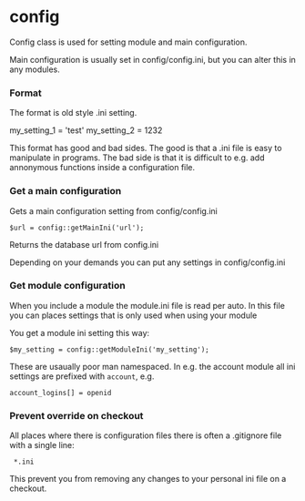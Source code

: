 config
======

Config class is used for setting module and main configuration. 

Main configuration is usually set in config/config.ini, but you can alter this 
in any modules.

### Format

The format is old style .ini setting. 

my_setting_1 = 'test'
my_setting_2 = 1232

This format has good and bad sides. The good is that a .ini file is easy 
to manipulate in programs. The bad side is that it is difficult to e.g. add
annonymous functions inside a configuration file. 

### Get a main configuration

Gets a main configuration setting from config/config.ini

    $url = config::getMainIni('url');

Returns the database url from config.ini

Depending on your demands you can put any settings in config/config.ini

### Get module configuration

When you include a module the module.ini file is read per auto. In this file
you can places settings that is only used when using your module

You get a module ini setting this way: 

    $my_setting = config::getModuleIni('my_setting');

These are usaually poor man namespaced. In e.g. the account module all
ini settings are prefixed with `account`, e.g. 

    account_logins[] = openid

### Prevent override on checkout

All places where there is configuration files there is often a .gitignore file
with a single line: 

     *.ini

This prevent you from removing any changes to your personal ini file on a 
checkout. 